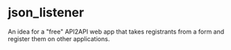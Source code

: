 # json_listener
An idea for a "free" API2API web app that takes registrants from a form and register them on other applications.
